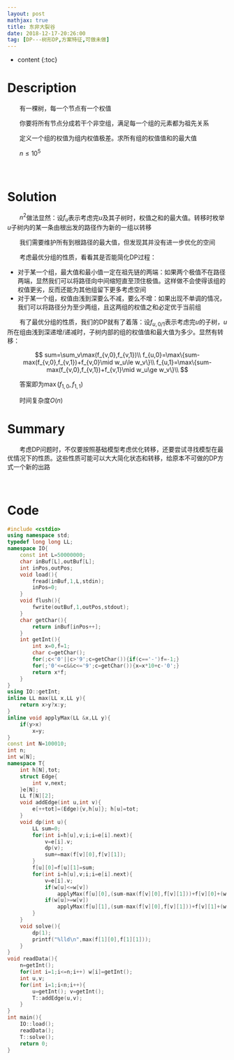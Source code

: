 ```yaml
---
layout: post
mathjax: true
title: 东非大裂谷
date: 2018-12-17-20:26:00
tag: [DP---树形DP,方案特征,可做未做]
---
```

* content
{:toc}
# Description

　　有一棵树，每一个节点有一个权值

　　你要将所有节点分成若干个非空组，满足每一个组的元素都为祖先关系

　　定义一个组的权值为组内权值极差。求所有组的权值值和的最大值

　　$n \le 10^5$



　　

# Solution

　　$n^2$做法显然：设$f_u$表示考虑完$u$及其子树时，权值之和的最大值。转移时枚举$u$子树内的某一条由根出发的路径作为新的一组以转移

　　我们需要维护所有到根路径的最大值，但发现其并没有进一步优化的空间

　　考虑最优分组的性质，看看其是否能简化DP过程：

* 对于某一个组，最大值和最小值一定在祖先链的两端：如果两个极值不在路径两端，显然我们可以将路径向中间缩短直至顶住极值。这样做不会使得该组的权值更劣，反而还能为其他组留下更多考虑空间
* 对于某一个组，权值由浅到深要么不减，要么不增：如果出现不单调的情况，我们可以将路径分为至少两组，且这两组的权值之和必定优于当前组

　　有了最优分组的性质，我们的DP就有了着落：设$f_{u,0/1}$表示考虑完$u$的子树，$u$所在组由浅到深递增/递减时，子树内部的组的权值值和最大值为多少。显然有转移：

$$
sum=\sum_v\max(f_{v,0},f_{v,1})\\
f_{u,0}=\max\{sum-max(f_{v,0},f_{v,1})+f_{v,0}\mid w_u\le w_v\}\\
f_{u,1}=\max\{sum-max(f_{v,0},f_{v,1})+f_{v,1}\mid w_u\ge w_v\}\\
$$

　　答案即为$\max(f_{1,0},f_{1,1})$

　　时间复杂度$O(n)$



# Summary

　　考虑DP问题时，不仅要按照基础模型考虑优化转移，还要尝试寻找模型在最优情况下的性质。这些性质可能可以大大简化状态和转移，给原本不可做的DP方式一个新的出路

　　

# Code

```c++
#include <cstdio>
using namespace std;
typedef long long LL;
namespace IO{
    const int L=50000000;
    char inBuf[L],outBuf[L];
    int inPos,outPos;
    void load(){
        fread(inBuf,1,L,stdin);
        inPos=0;
    }
    void flush(){
        fwrite(outBuf,1,outPos,stdout);
    }
    char getChar(){
        return inBuf[inPos++];
    }
    int getInt(){
        int x=0,f=1;
        char c=getChar();
        for(;c<'0'||c>'9';c=getChar()){if(c=='-')f=-1;}
        for(;'0'<=c&&c<='9';c=getChar()){x=x*10+c-'0';}
        return x*f;
    }
}
using IO::getInt;
inline LL max(LL x,LL y){
    return x>y?x:y;
}
inline void applyMax(LL &x,LL y){
    if(y>x)
        x=y;
}
const int N=100010;
int n;
int w[N];
namespace T{
    int h[N],tot;
    struct Edge{
        int v,next;
    }e[N];
    LL f[N][2];
    void addEdge(int u,int v){
        e[++tot]=(Edge){v,h[u]}; h[u]=tot;
    }
    void dp(int u){
        LL sum=0;
        for(int i=h[u],v;i;i=e[i].next){
            v=e[i].v;
            dp(v);
            sum+=max(f[v][0],f[v][1]);
        }
        f[u][0]=f[u][1]=sum;
        for(int i=h[u],v;i;i=e[i].next){
            v=e[i].v;
            if(w[u]<=w[v])
                applyMax(f[u][0],(sum-max(f[v][0],f[v][1]))+f[v][0]+(w[v]-w[u]));
            if(w[u]>=w[v])
                applyMax(f[u][1],(sum-max(f[v][0],f[v][1]))+f[v][1]+(w[u]-w[v]));
        }
    }
    void solve(){
        dp(1);
        printf("%lld\n",max(f[1][0],f[1][1]));
    }
}
void readData(){
    n=getInt();
    for(int i=1;i<=n;i++) w[i]=getInt();
    int u,v;
    for(int i=1;i<n;i++){
        u=getInt(); v=getInt();
        T::addEdge(u,v);
    }
}
int main(){
    IO::load();
    readData();
    T::solve();
    return 0;
}
```

